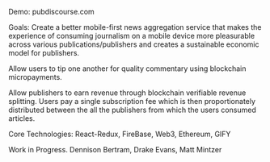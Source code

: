 Demo: 
pubdiscourse.com

Goals: 
Create a better mobile-first news aggregation service that makes the experience of consuming journalism on a mobile device more pleasurable across various publications/publishers and creates a sustainable economic model for publishers. 

Allow users to tip one another for quality commentary using blockchain micropayments. 

Allow publishers to earn revenue through blockchain verifiable revenue splitting. Users pay a single subscription fee which is then proportionately distributed between the all the publishers from which the users consumed articles. 

Core Technologies: 
React-Redux, FireBase, Web3, Ethereum, GIFY


Work in Progress.
Dennison Bertram, Drake Evans, Matt Mintzer



